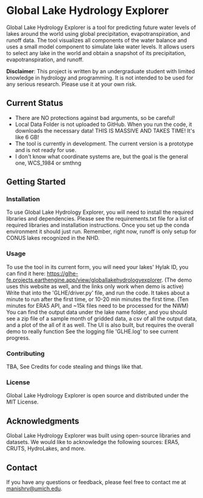 # Global Lake Hydrology Explorer

Global Lake Hydrology Explorer is a tool for predicting future water levels of lakes around the world using global
precipitation, evapotranspiration, and runoff data. The tool visualizes all components of the water balance and uses a
small model component to simulate lake water levels. It allows users to select any lake in the world and obtain a
snapshot of its precipitation, evapotranspiration, and runoff.

**Disclaimer**: This project is written by an undergraduate student with limited knowledge in hydrology and programming.
It is not intended to be used for any serious research. Please use it at your own risk.

## Current Status

- There are NO protections against bad arguments, so be careful!
- Local Data Folder is not uploaded to GitHub. When you run the code, it downloads the necessary data! THIS IS MASSIVE
  AND TAKES TIME! It's like 6 GB!
- The tool is currently in development. The current version is a prototype and is not ready for use.
- I don't know what coordinate systems are, but the goal is the general one, WCS_1984 or smthng

## Getting Started

### Installation

To use Global Lake Hydrology Explorer, you will need to install the required libraries and dependencies. Please see the
requirements.txt file for a list of required libraries and installation instructions. Once you set up the conda
environment it should just run. Remember, right now, runoff is only setup for CONUS lakes recognized in the NHD.

### Usage

To use the tool in its current form, you will need your lakes' Hylak ID, you can find it
here: https://glhe-fe.projects.earthengine.app/view/globallakehydrologyexplorer. (The demo uses this website as well,
and the links only work when demo is active)
Write that into the 'GLHE/driver.py' file, and run the code. It takes about a minute to run after the first time, or
10-20 min
minutes the first time. (Ten minutes for ERA5 API, and ~15k files need to be processed for the NWM)
You can find the output data under the lake name folder, and you should see a zip file of a sample month of gridded
data, a csv of all the output data, and a plot of the all of it as well. The UI is also built, but requires the overall
demo to really function
See the logging file 'GLHE.log' to see current progress.

### Contributing

TBA, See Credits for code stealing and things like that.

### License

Global Lake Hydrology Explorer is open source and distributed under the MIT License.

## Acknowledgments

Global Lake Hydrology Explorer was built using open-source libraries and datasets. We would like to acknowledge the
following sources: ERA5, CRUTS, HydroLakes, and more.

## Contact

If you have any questions or feedback, please feel free to contact me at manishrv@umich.edu.

